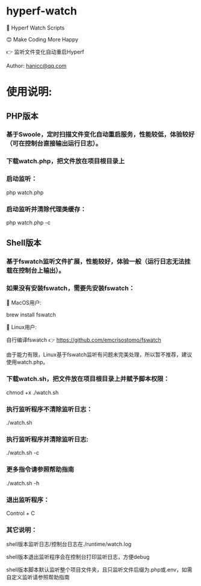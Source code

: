 # hyperf-watch

🚀 Hyperf Watch Scripts

😊 Make Coding More Happy

👉 监听文件变化自动重启Hyperf

Author: hanicc@qq.com

# 使用说明:

## PHP版本

### 基于Swoole，定时扫描文件变化自动重启服务，性能较低，体验较好（可在控制台直接输出运行日志）。

### 下载watch.php，把文件放在项目根目录上

### 启动监听：

php watch.php

### 启动监听并清除代理类缓存：

php watch.php -c

## Shell版本

### 基于fswatch监听文件扩展，性能较好，体验一般（运行日志无法挂载在控制台上输出）。

### 如果没有安装fswatch，需要先安装fswatch：

🍎 MacOS用户:

brew install fswatch

🤖 Linux用户: 

自行编译fswatch 👉 https://github.com/emcrisostomo/fswatch

由于能力有限，Linux基于fswatch监听有问题未完美处理，所以暂不推荐，建议使用watch.php。

### 下载watch.sh，把文件放在项目根目录上并赋予脚本权限：

chmod +x ./watch.sh

### 执行监听程序不清除监听日志：

./watch.sh

### 执行监听程序并清除监听日志:

./watch.sh -c

### 更多指令请参照帮助指南

./watch.sh -h

### 退出监听程序：

Control + C

### 其它说明：

shell版本监听日志/控制台日志在./runtime/watch.log

shell版本退出监听程序会在控制台打印监听日志，方便debug

shell版本脚本默认监听整个项目文件夹，且只监听文件后缀为.php或.env，如需自定义监听请参照帮助指南
